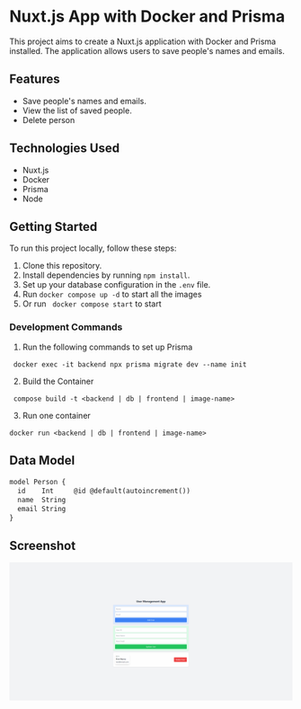 # Nuxt.js App with Docker and Prisma

This project aims to create a Nuxt.js application with Docker and Prisma installed. The application allows users to save people's names and emails.

## Features
- Save people's names and emails.
- View the list of saved people.
- Delete person 

## Technologies Used
- Nuxt.js
- Docker
- Prisma
- Node

## Getting Started
To run this project locally, follow these steps:
1. Clone this repository.
2. Install dependencies by running `npm install`.
3. Set up your database configuration in the `.env` file.
4. Run ```docker compose up -d``` to start all the images
5. Or run ``` docker compose start``` to start

### Development Commands

1. Run the following commands to set up Prisma
```
 docker exec -it backend npx prisma migrate dev --name init
```
2. Build the Container 
```
 compose build -t <backend | db | frontend | image-name>
```
3. Run one container 
```
docker run <backend | db | frontend | image-name>
```

## Data Model

```
model Person {
  id    Int     @id @default(autoincrement())
  name  String
  email String  
}
```
## Screenshot
![App Screenshot](app-overview.PNG)